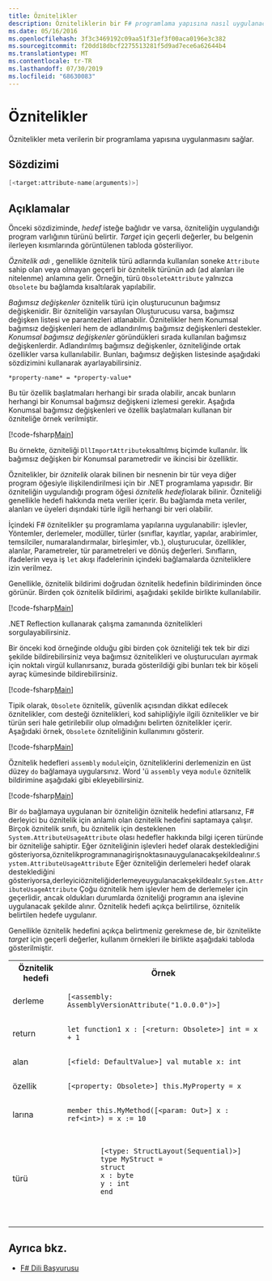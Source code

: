 ```yaml
---
title: Öznitelikler
description: Özniteliklerin bir F# programlama yapısına nasıl uygulanacağını nasıl etkinleştirebileceğinizi öğrenin.
ms.date: 05/16/2016
ms.openlocfilehash: 3f3c3469192c09aa51f31ef3f00aca0196e3c382
ms.sourcegitcommit: f20dd18dbcf2275513281f5d9ad7ece6a62644b4
ms.translationtype: MT
ms.contentlocale: tr-TR
ms.lasthandoff: 07/30/2019
ms.locfileid: "68630083"
---
```

# <a name="attributes"></a>Öznitelikler

Öznitelikler meta verilerin bir programlama yapısına uygulanmasını sağlar.

## <a name="syntax"></a>Sözdizimi

```fsharp
[<target:attribute-name(arguments)>]
```

## <a name="remarks"></a>Açıklamalar

Önceki sözdiziminde, *hedef* isteğe bağlıdır ve varsa, özniteliğin uygulandığı program varlığının türünü belirtir. *Target* için geçerli değerler, bu belgenin ilerleyen kısımlarında görüntülenen tabloda gösteriliyor.

*Öznitelik adı* , genellikle öznitelik türü adlarında kullanılan soneke `Attribute` sahip olan veya olmayan geçerli bir öznitelik türünün adı (ad alanları ile nitelenme) anlamına gelir. Örneğin, türü `ObsoleteAttribute` yalnızca `Obsolete` bu bağlamda kısaltılarak yapılabilir.

*Bağımsız değişkenler* öznitelik türü için oluşturucunun bağımsız değişkenidir. Bir özniteliğin varsayılan Oluşturucusu varsa, bağımsız değişken listesi ve parantezleri atlanabilir. Öznitelikler hem Konumsal bağımsız değişkenleri hem de adlandırılmış bağımsız değişkenleri destekler. *Konumsal bağımsız değişkenler* göründükleri sırada kullanılan bağımsız değişkenlerdir. Adlandırılmış bağımsız değişkenler, özniteliğinde ortak özellikler varsa kullanılabilir. Bunları, bağımsız değişken listesinde aşağıdaki sözdizimini kullanarak ayarlayabilirsiniz.

```
*property-name* = *property-value*
```

Bu tür özellik başlatmaları herhangi bir sırada olabilir, ancak bunların herhangi bir Konumsal bağımsız değişkeni izlemesi gerekir. Aşağıda Konumsal bağımsız değişkenleri ve özellik başlatmaları kullanan bir özniteliğe örnek verilmiştir.

[!code-fsharp[Main](~/samples/snippets/fsharp/lang-ref-2/snippet6202.fs)]

Bu örnekte, özniteliği `DllImportAttribute`kısaltılmış biçimde kullanılır. İlk bağımsız değişken bir Konumsal parametredir ve ikincisi bir özelliktir.

Öznitelikler, bir *öznitelik* olarak bilinen bir nesnenin bir tür veya diğer program öğesiyle ilişkilendirilmesi için bir .NET programlama yapısıdır. Bir özniteliğin uygulandığı program öğesi *öznitelik hedefi*olarak bilinir. Özniteliği genellikle hedefi hakkında meta veriler içerir. Bu bağlamda meta veriler, alanları ve üyeleri dışındaki türle ilgili herhangi bir veri olabilir.

İçindeki F# öznitelikler şu programlama yapılarına uygulanabilir: işlevler, Yöntemler, derlemeler, modüller, türler (sınıflar, kayıtlar, yapılar, arabirimler, temsilciler, numaralandırmalar, birleşimler, vb.), oluşturucular, özellikler, alanlar, Parametreler, tür parametreleri ve dönüş değerleri. Sınıfların, ifadelerin veya iş `let` akışı ifadelerinin içindeki bağlamalarda özniteliklere izin verilmez.

Genellikle, öznitelik bildirimi doğrudan öznitelik hedefinin bildiriminden önce görünür. Birden çok öznitelik bildirimi, aşağıdaki şekilde birlikte kullanılabilir.

[!code-fsharp[Main](~/samples/snippets/fsharp/lang-ref-2/snippet6603.fs)]

.NET Reflection kullanarak çalışma zamanında öznitelikleri sorgulayabilirsiniz.

Bir önceki kod örneğinde olduğu gibi birden çok özniteliği tek tek bir dizi şekilde bildirebilirsiniz veya bağımsız öznitelikleri ve oluşturucuları ayırmak için noktalı virgül kullanırsanız, burada gösterildiği gibi bunları tek bir köşeli ayraç kümesinde bildirebilirsiniz.

[!code-fsharp[Main](~/samples/snippets/fsharp/lang-ref-2/snippet6604.fs)]

Tipik olarak, `Obsolete` öznitelik, güvenlik açısından dikkat edilecek öznitelikler, com desteği öznitelikleri, kod sahipliğiyle ilgili öznitelikler ve bir türün seri hale getirilebilir olup olmadığını belirten öznitelikler içerir. Aşağıdaki örnek, `Obsolete` özniteliğinin kullanımını gösterir.

[!code-fsharp[Main](~/samples/snippets/fsharp/lang-ref-2/snippet6605.fs)]

Öznitelik hedefleri `assembly` `module`için, özniteliklerini derlemenizin en üst düzey `do` bağlamaya uygularsınız. Word 'ü `assembly` veya `module` öznitelik bildirimine aşağıdaki gibi ekleyebilirsiniz.

[!code-fsharp[Main](~/samples/snippets/fsharp/lang-ref-2/snippet6606.fs)]

Bir `do` bağlamaya uygulanan bir özniteliğin öznitelik hedefini atlarsanız, F# derleyici bu öznitelik için anlamlı olan öznitelik hedefini saptamaya çalışır. Birçok öznitelik sınıfı, bu öznitelik için desteklenen `System.AttributeUsageAttribute` olası hedefler hakkında bilgi içeren türünde bir özniteliğe sahiptir. Eğer özniteliğinin işlevleri hedef olarak desteklediğini gösteriyorsa,öznitelikprogramınanagirişnoktasınauygulanacakşekildealınır.`System.AttributeUsageAttribute` Eğer özniteliğin derlemeleri hedef olarak desteklediğini gösteriyorsa,derleyiciözniteliğiderlemeyeuygulanacakşekildealır.`System.AttributeUsageAttribute` Çoğu öznitelik hem işlevler hem de derlemeler için geçerlidir, ancak oldukları durumlarda özniteliği programın ana işlevine uygulanacak şekilde alınır. Öznitelik hedefi açıkça belirtilirse, öznitelik belirtilen hedefe uygulanır.

Genellikle öznitelik hedefini açıkça belirtmeniz gerekmese de, bir öznitelikte *target* için geçerli değerler, kullanım örnekleri ile birlikte aşağıdaki tabloda gösterilmiştir.

<table>
  <tr>
    <th>Öznitelik hedefi</td>
    <th>Örnek</td> 
  </tr>
  <tr>
    <td>derleme</td>
    <td><pre lang="fsharp"><code>[&lt;assembly: AssemblyVersionAttribute("1.0.0.0")&gt;]<code></pre></td> 
  </tr>
  <tr>
    <td>return</td>
    <td><pre lang="fsharp"><code>let function1 x : [&lt;return: Obsolete&gt;] int = x + 1<code></pre></td> 
  </tr>
  <tr>
    <td>alan</td>
    <td><pre lang="fsharp"><code>[&lt;field: DefaultValue&gt;] val mutable x: int<code></pre></td> 
  </tr>
  <tr>
    <td>özellik</td>
    <td><pre lang="fsharp"><code>[&lt;property: Obsolete&gt;] this.MyProperty = x<code></pre></td> 
  </tr>
  <tr>
    <td>larına</td>
    <td><pre lang="fsharp"><code>member this.MyMethod([&lt;param: Out&gt;] x : ref&lt;int&gt;) = x := 10<code></pre></td> 
  </tr>
  <tr>
    <td>türü</td>
    <td>
        <pre lang="fsharp"><code>
        [&lt;type: StructLayout(Sequential)&gt;] 
        type MyStruct = 
        struct 
        x : byte
        y : int
        end
        <code></pre>
    </td>
  </tr>
</table>

## <a name="see-also"></a>Ayrıca bkz.

- [F# Dili Başvurusu](index.md)
